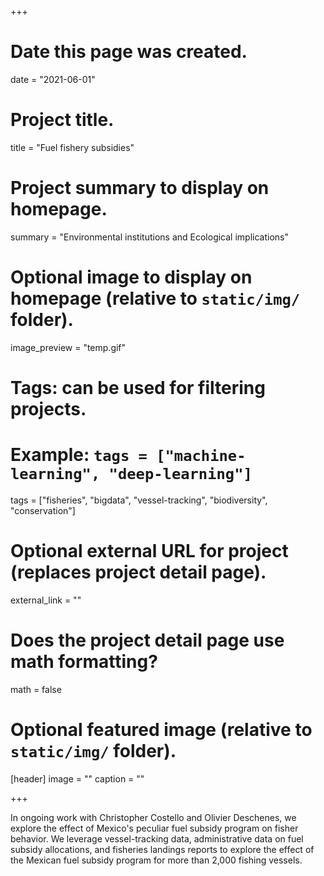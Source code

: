 +++
# Date this page was created.
date = "2021-06-01"

# Project title.
title = "Fuel fishery subsidies"

# Project summary to display on homepage.
summary = "Environmental institutions and Ecological implications"

# Optional image to display on homepage (relative to `static/img/` folder).
image_preview = "temp.gif"

# Tags: can be used for filtering projects.
# Example: `tags = ["machine-learning", "deep-learning"]`
tags = ["fisheries", "bigdata", "vessel-tracking", "biodiversity", "conservation"]

# Optional external URL for project (replaces project detail page).
external_link = ""

# Does the project detail page use math formatting?
math = false

# Optional featured image (relative to `static/img/` folder).
[header]
image = ""
caption = ""

+++

In ongoing work with Christopher Costello and Olivier Deschenes, we explore the effect of Mexico's peculiar fuel subsidy program on fisher behavior. We leverage vessel-tracking data, administrative data on fuel subsidy allocations, and fisheries landings reports to explore the effect of the Mexican fuel subsidy program for more than 2,000 fishing vessels.
